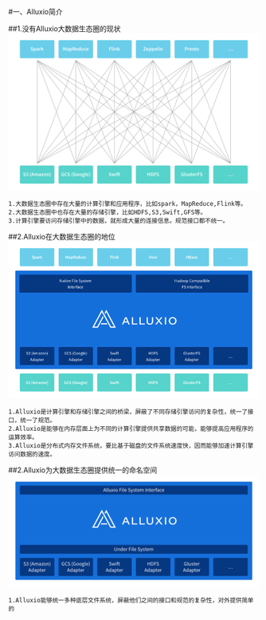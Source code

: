 
#一、Alluxio简介

##1.没有Alluxio大数据生态圈的现状
![](images/alluxiodiagram-12x-1.png) 
```
1.大数据生态圈中存在大量的计算引擎和应用程序，比如spark，MapReduce,Flink等。
2.大数据生态圈中也存在大量的存储引擎，比如HDFS,S3,Swift,GFS等。
3.计算引擎要访问存储引擎中的数据，就形成大量的连接信息。规范接口都不统一。
```
##2.Alluxio在大数据生态圈的地位
![](images/stack-2.png) 
```
1.Alluxio是计算引擎和存储引擎之间的桥梁，屏蔽了不同存储引擎访问的复杂性，统一了接口，统一了规范。
2.Alluxio是能够在内存层面上为不同的计算引擎提供共享数据的可能，能够提高应用程序的运算效率。
3.Alluxio是分布式内存文件系统，要比基于磁盘的文件系统速度快，因而能够加速计算引擎访问数据的速度。
```

##2.Alluxio为大数据生态圈提供统一的命名空间
![](images/alluxiodiagram-adapter-sitestyle2x-1.png) 
```
1.Alluxio能够统一多种底层文件系统，屏蔽他们之间的接口和规范的复杂性，对外提供简单的
```
